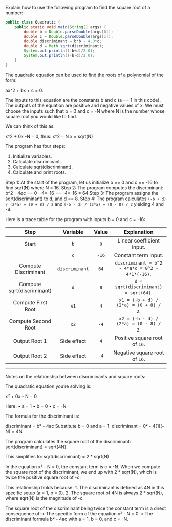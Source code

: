 Explain how to use the following program to find the square root of a number:

```java
public class Quadratic {
    public static void main(String[] args) {
        double b = Double.parseDouble(args[0]);
        double c = Double.parseDouble(args[1]);
        double discriminant = b*b - 4.0*c;
        double d = Math.sqrt(discriminant);
        System.out.println((-b+d)/2.0);
        System.out.println((-b-d)/2.0);
    }
}
```

The quadratic equation can be used to find the roots of a polynomial of the form:

ax^2 + bx + c = 0.

The inputs to this equation are the constants b and c (a == 1 in this code).
The outputs of the equation are positive and negative values of x.
We must choose the inputs such that b = 0 and c = -N where N is the number whose square root you would like to find.

We can think of this as:

x^2 + 0x -N = 0, thus:
x^2 = N
x = sqrt(N)

The program has four steps:
1. Initialize variables.
2. Calculate discriminant.
3. Calculate sqrt(discriminant).
4. Calculate and print roots.

Step 1: At the start of the program, let us initialize b == 0 and c == -16 to find sqrt(N) where N = 16.
Step 2: The program computes the discriminant: b^2 - 4*a*c == 0 - 4*-16 == -4*-16 = 64
Step 3: The program assigns the sqrt(discriminant) to d, and d == 8.
Step 4: The program calculates `(-b + d) / (2*a) = (0 + 8) / 2` and `(-b - d) / (2*a) = (0 - 8) / 2` yielding 4 and -4.

Here is a trace table for the program with inputs b = 0 and c = -16:

| Step                          | Variable          | Value       | Explanation                                         |
|:-----------------------------:|:-----------------:|:-----------:|:---------------------------------------------------:|
| Start                         | `b`               | `0`         | Linear coefficient input.                           |
|                               | `c`               | `-16`       | Constant term input.                                |
| Compute Discriminant          | `discriminant`    | `64`        | `discriminant = b^2 - 4*a*c = 0^2 - 4*1*(-16)`.     |
| Compute sqrt(discriminant)    | `d`               | `8`         | `d = sqrt(discriminant) = sqrt(64)`.                |
| Compute First Root            | `x1`              | `4`         | `x1 = (-b + d) / (2*a) = (0 + 8) / 2`.              |
| Compute Second Root           | `x2`              | `-4`        | `x2 = (-b - d) / (2*a) = (0 - 8) / 2`.              |
| Output Root 1                 | Side effect       | `4`         | Positive square root of `16`.                       |
| Output Root 2                 | Side effect       | `-4`        | Negative square root of `16`.                       |


---

Notes on the relationship between discriminants and square roots:

The quadratic equation you’re solving is:

x² + 0x - N = 0

Here:
	•	a = 1
	•	b = 0
	•	c = -N

The formula for the discriminant is:

discriminant = b² - 4ac
Substitute b = 0 and a = 1:
discriminant = 0² - 4(1)(-N) = 4N

The program calculates the square root of the discriminant:
sqrt(discriminant) = sqrt(4N)

This simplifies to:
sqrt(discriminant) = 2 * sqrt(N)

In the equation x² - N = 0, the constant term is c = -N. When we compute the square root of the discriminant, we end up with 2 * sqrt(N), which is twice the positive square root of -c.

This relationship holds because:
	1.	The discriminant is defined as 4N in this specific setup (a = 1, b = 0).
	2.	The square root of 4N is always 2 * sqrt(N), where sqrt(N) is the magnitude of -c.

The square root of the discriminant being twice the constant term is a direct consequence of:
	•	The specific form of the equation x² - N = 0.
	•	The discriminant formula b² - 4ac with a = 1, b = 0, and c = -N.